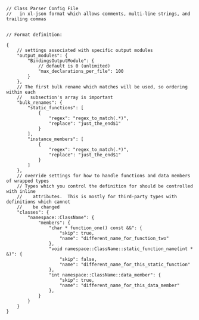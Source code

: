     
    // Class Parser Config File
    //   in xl-json format which allows comments, multi-line strings, and trailing commas
    
    
    // Format definition:
    
    {
        // settings associated with specific output modules
        "output_modules": {
            "BindingsOutputModule": {
                // default is 0 (unlimited)
                "max_declarations_per_file": 100 
            }
        },
        // The first bulk rename which matches will be used, so ordering within each
        //   subsection's array is important
        "bulk_renames": {
            "static_functions": [
                {
                    "regex": "regex_to_match(.*)",
                    "replace": "just_the_end$1"
                }
            ],
            "instance_members": [
                {
                    "regex": "regex_to_match(.*)",
                    "replace": "just_the_end$1"
                }
            ]
        },
        // override settings for how to handle functions and data members of wrapped types
        // Types which you control the definition for should be controlled with inline
        //    attributes.  This is mostly for third-party types with definitions which cannot
        //    be changed
        "classes": {
            "namespace::ClassName": {
                "members": {
                    "char * function_one() const &&": {
                        "skip": true,
                        "name": "different_name_for_function_two"
                    },
                    "void namespace::ClassName::static_function_name(int * &)": {
                        "skip": false,
                        "name": "different_name_for_this_static_function"
                    },
                    "int namespace::ClassName::data_member": {
                        "skip": true,
                        "name": "different_name_for_this_data_member"
                    },
                }
            }
        }
    }